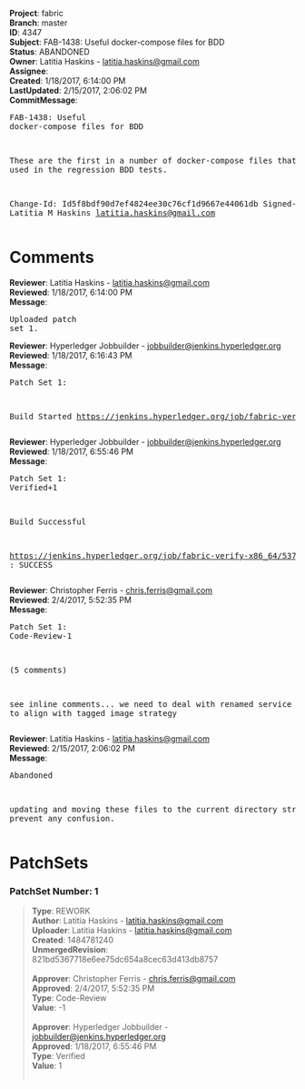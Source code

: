 <strong>Project</strong>: fabric<br><strong>Branch</strong>: master<br><strong>ID</strong>: 4347<br><strong>Subject</strong>: FAB-1438: Useful docker-compose files for BDD<br><strong>Status</strong>: ABANDONED<br><strong>Owner</strong>: Latitia Haskins - latitia.haskins@gmail.com<br><strong>Assignee</strong>:<br><strong>Created</strong>: 1/18/2017, 6:14:00 PM<br><strong>LastUpdated</strong>: 2/15/2017, 2:06:02 PM<br><strong>CommitMessage</strong>:<br><pre>FAB-1438: Useful docker-compose files for BDD

These are the first in a number of docker-compose
files that will be used in the regression BDD tests.

Change-Id: Id5f8bdf90d7ef4824ee30c76cf1d9667e44061db
Signed-off-by: Latitia M Haskins <latitia.haskins@gmail.com>
</pre><h1>Comments</h1><strong>Reviewer</strong>: Latitia Haskins - latitia.haskins@gmail.com<br><strong>Reviewed</strong>: 1/18/2017, 6:14:00 PM<br><strong>Message</strong>: <pre>Uploaded patch set 1.</pre><strong>Reviewer</strong>: Hyperledger Jobbuilder - jobbuilder@jenkins.hyperledger.org<br><strong>Reviewed</strong>: 1/18/2017, 6:16:43 PM<br><strong>Message</strong>: <pre>Patch Set 1:

Build Started https://jenkins.hyperledger.org/job/fabric-verify-x86_64/5372/</pre><strong>Reviewer</strong>: Hyperledger Jobbuilder - jobbuilder@jenkins.hyperledger.org<br><strong>Reviewed</strong>: 1/18/2017, 6:55:46 PM<br><strong>Message</strong>: <pre>Patch Set 1: Verified+1

Build Successful 

https://jenkins.hyperledger.org/job/fabric-verify-x86_64/5372/ : SUCCESS</pre><strong>Reviewer</strong>: Christopher Ferris - chris.ferris@gmail.com<br><strong>Reviewed</strong>: 2/4/2017, 5:52:35 PM<br><strong>Message</strong>: <pre>Patch Set 1: Code-Review-1

(5 comments)

see inline comments... we need to deal with renamed service and also to align with tagged image strategy</pre><strong>Reviewer</strong>: Latitia Haskins - latitia.haskins@gmail.com<br><strong>Reviewed</strong>: 2/15/2017, 2:06:02 PM<br><strong>Message</strong>: <pre>Abandoned

updating and moving these files to the current directory structure to prevent any confusion.</pre><h1>PatchSets</h1><h3>PatchSet Number: 1</h3><blockquote><strong>Type</strong>: REWORK<br><strong>Author</strong>: Latitia Haskins - latitia.haskins@gmail.com<br><strong>Uploader</strong>: Latitia Haskins - latitia.haskins@gmail.com<br><strong>Created</strong>: 1484781240<br><strong>UnmergedRevision</strong>: 821bd5367718e6ee75dc654a8cec63d413db8757<br><br><strong>Approver</strong>: Christopher Ferris - chris.ferris@gmail.com<br><strong>Approved</strong>: 2/4/2017, 5:52:35 PM<br><strong>Type</strong>: Code-Review<br><strong>Value</strong>: -1<br><br><strong>Approver</strong>: Hyperledger Jobbuilder - jobbuilder@jenkins.hyperledger.org<br><strong>Approved</strong>: 1/18/2017, 6:55:46 PM<br><strong>Type</strong>: Verified<br><strong>Value</strong>: 1<br><br></blockquote>